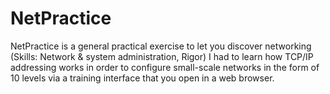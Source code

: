 # NetPractice
NetPractice is a general practical exercise to let you discover networking (Skills: Network & system administration, Rigor)
I had to learn how TCP/IP addressing works in order to configure small-scale networks in the form of 10 levels via a training interface that you open in
a web browser.
